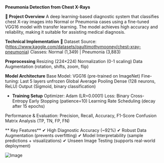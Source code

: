 **Pneumonia Detection from Chest X-Rays**

**📌 Project Overview**
A deep learning-based diagnostic system that classifies chest X-ray images into Normal or Pneumonia cases using a fine-tuned VGG16 model with transfer learning. The model achieves high accuracy and reliability, making it suitable for assisting medical diagnosis.

**Technical Implementation**
📂 Dataset
Source:(https://www.kaggle.com/datasets/paultimothymooney/chest-xray-pneumonia)
Classes: Normal (1,349) | Pneumonia (3,883)

**Preprocessing**
Resizing (224×224)
Normalization (0-1 scaling)
Data Augmentation (rotation, shifts, zoom, flip)

**Model Architecture**
Base Model: VGG16 (pre-trained on ImageNet)
Fine-tuning: Last 5 layers unfrozen
Global Average Pooling
Dense (128 neurons, ReLU)
Output (Sigmoid, binary classification)

- **Training Setup**
Optimizer: Adam (LR=0.0001)
Loss: Binary Cross-Entropy
Early Stopping (patience=10)
Learning Rate Scheduling (decay after 15 epochs)


Performance & Evaluation:
Precision, Recall, Accuracy, F1-Score
Confusion Matrix Analysis (TP, TN, FP, FN)


** Key Features**
✔ High Diagnostic Accuracy (~92%)
✔ Robust Data Augmentation (prevents overfitting)
✔ Model Interpretability (sample predictions + visualizations)
✔ Unseen Image Testing (supports real-world deployment)


![Image](https://github.com/user-attachments/assets/d840657a-a7bd-4552-95c6-c9ab1d3c432b)
